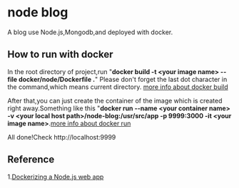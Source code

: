 # node blog
A blog use Node.js,Mongodb,and deployed with docker.

## How to run with docker
In the root directory of project,run "**docker build -t &lt;your image name&gt; --file docker/node/Dockerfile .**" Please don't forget the last dot character in the command,which means current directory. [more info about docker build](https://docs.docker.com/engine/reference/commandline/build/)

After that,you can just create the container of the image which is created right away.Something like this "**docker run --name &lt;your container name&gt; -v &lt;your local host path&gt;/node-blog:/usr/src/app -p 9999:3000 -it &lt;your image name&gt;**.[more info about docker run](https://docs.docker.com/engine/reference/run/)

All done!Check http://localhost:9999

## Reference
1.[Dockerizing a Node.js web app](https://nodejs.org/en/docs/guides/nodejs-docker-webapp/)
